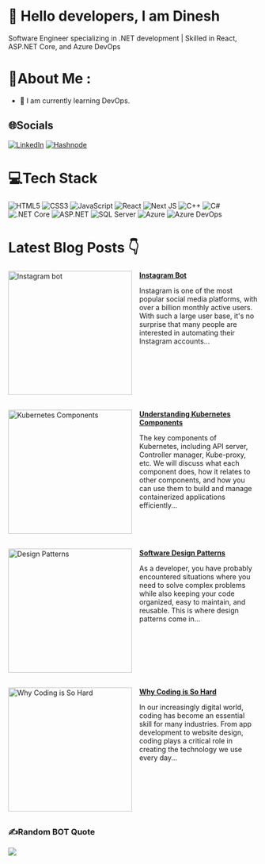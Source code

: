 # :wave: Hello <b>developers</b>, I am <b>Dinesh</b>
 Software Engineer specializing in .NET development | Skilled in React, ASP.NET Core, and Azure DevOps
# 💫About Me :
- :seedling: I am currently learning DevOps. 



## 🌐Socials
 [![LinkedIn](https://img.shields.io/badge/LinkedIn-%230077B5.svg?logo=linkedin&logoColor=white)](https://www.linkedin.com/in/dinesh-goud-b-610283251/) [![Hashnode](https://img.shields.io/badge/Hashnode-%231DA1F2.svg?logoColor=black)](https://realblogs.hashnode.dev/) 



# 💻Tech Stack
![HTML5](https://img.shields.io/badge/html5-%23E34F26.svg?style=for-the-badge&logo=html5&logoColor=white)
![CSS3](https://img.shields.io/badge/css3-%231572B6.svg?style=for-the-badge&logo=css3&logoColor=white)
![JavaScript](https://img.shields.io/badge/javascript-%23323330.svg?style=for-the-badge&logo=javascript&logoColor=%23F7DF1E)
![React](https://img.shields.io/badge/react-%2320232a.svg?style=for-the-badge&logo=react&logoColor=%2361DAFB)
![Next JS](https://img.shields.io/badge/Next-black?style=for-the-badge&logo=next.js&logoColor=white)
![C++](https://img.shields.io/badge/c++-%2300599C.svg?style=for-the-badge&logo=c%2B%2B&logoColor=white)
![C#](https://img.shields.io/badge/c%23-%23239120.svg?style=for-the-badge&logo=c-sharp&logoColor=white)
![.NET Core](https://img.shields.io/badge/.NET_Core-512BD4?style=for-the-badge&logo=dotnet&logoColor=white)
![ASP.NET](https://img.shields.io/badge/asp.net-512BD4?style=for-the-badge&logo=dotnet&logoColor=white)
![SQL Server](https://img.shields.io/badge/SQL_Server-%23CC2927.svg?style=for-the-badge&logo=microsoftsqlserver&logoColor=white)
![Azure](https://img.shields.io/badge/Azure-0078D4.svg?style=for-the-badge&logo=microsoftazure&logoColor=white)
![Azure DevOps](https://img.shields.io/badge/Azure_DevOps-0078D7.svg?style=for-the-badge&logo=azuredevops&logoColor=white)


# Latest Blog Posts 👇
<!-- HASHNODE_BLOG:START -->
<!-- Blog 1 -->
<div style="overflow: hidden; margin-bottom: 30px;">
  <a href="https://realblogs.hashnode.dev/automate-your-instagram-activity-a-step-by-step-guide-to-creating-a-bot-with-selenium-javascript" title="Instagram Bot">
    <img src="https://cdn.hashnode.com/res/hashnode/image/stock/unsplash/fmqhTMu4IVU/upload/cc6658a008e3abc78584c2cf32fd269f.jpeg?w=1600&h=840&fit=crop&crop=entropy&auto=compress,format&format=webp" alt="Instagram bot" width="250px" style="float: left; margin-right: 15px;" />
  </a>
  <a href="https://realblogs.hashnode.dev/automate-your-instagram-activity-a-step-by-step-guide-to-creating-a-bot-with-selenium-javascript" title="Instagram Bot"><strong>Instagram Bot</strong></a>
  <p>Instagram is one of the most popular social media platforms, with over a billion monthly active users. With such a large user base, it's no surprise that many people are interested in automating their Instagram accounts...</p>
</div>

<!-- Blog 2 -->
<div style="overflow: hidden; margin-bottom: 30px;">
  <a href="https://realblogs.hashnode.dev/understanding-kubernetes-components-api-server-kubelet-and-more" title="Understanding Kubernetes Components">
    <img src="https://cdn.hashnode.com/res/hashnode/image/upload/v1682148147096/8e6622b1-774e-4971-8718-adc34d2582a0.png?w=1600&h=840&fit=crop&crop=entropy&auto=compress,format&format=webp" alt="Kubernetes Components" width="250px" style="float: left; margin-right: 15px;" />
  </a>
  <a href="https://realblogs.hashnode.dev/understanding-kubernetes-components-api-server-kubelet-and-more" title="Understanding Kubernetes Components"><strong>Understanding Kubernetes Components</strong></a>
  <p>The key components of Kubernetes, including API server, Controller manager, Kube-proxy, etc. We will discuss what each component does, how it relates to other components, and how you can use them to build and manage containerized applications efficiently...</p>
</div>

<!-- Blog 3 -->
<div style="overflow: hidden; margin-bottom: 30px;">
  <a href="https://realblogs.hashnode.dev/exploring-design-patterns-factory-builder-and-singleton-patterns" title="Software Design Patterns">
    <img src="https://cdn.hashnode.com/res/hashnode/image/upload/v1681665324930/94463e2a-1466-48ce-bb74-1288a54f1df0.png?w=1600&h=840&fit=crop&crop=entropy&auto=compress,format&format=webp" alt="Design Patterns" width="250px" style="float: left; margin-right: 15px;" />
  </a>
  <a href="https://realblogs.hashnode.dev/exploring-design-patterns-factory-builder-and-singleton-patterns" title="Software Design Patterns"><strong>Software Design Patterns</strong></a>
  <p>As a developer, you have probably encountered situations where you need to solve complex problems while also keeping your code organized, easy to maintain, and reusable. This is where design patterns come in...</p>
</div>

<!-- Blog 4 -->
<div style="overflow: hidden; margin-bottom: 30px;">
  <a href="https://realblogs.hashnode.dev/why-coding-is-so-hard" title="Why Coding is So Hard">
    <img src="https://cdn.hashnode.com/res/hashnode/image/stock/unsplash/dYEuFB8KQJk/upload/da8d5e0d051b2e28b454acf3de7862a2.jpeg?w=1600&h=840&fit=crop&crop=entropy&auto=compress,format&format=webp" alt="Why Coding is So Hard" width="250px" style="float: left; margin-right: 15px;" />
  </a>
  <a href="https://realblogs.hashnode.dev/why-coding-is-so-hard" title="Why Coding is So Hard"><strong>Why Coding is So Hard</strong></a>
  <p>In our increasingly digital world, coding has become an essential skill for many industries. From app development to website design, coding plays a critical role in creating the technology we use every day...</p>
</div>



<!-- HASHNODE_BLOG:END -->


### ✍️Random BOT Quote
![](https://quotes-github-readme.vercel.app/api?type=horizontal&theme=dark)


<!---

1js2002/1js2002 is a ✨ special ✨ repository because its `README.md` (this file) appears on your GitHub profile.
You can click the Preview link to take a look at your changes.
--->
